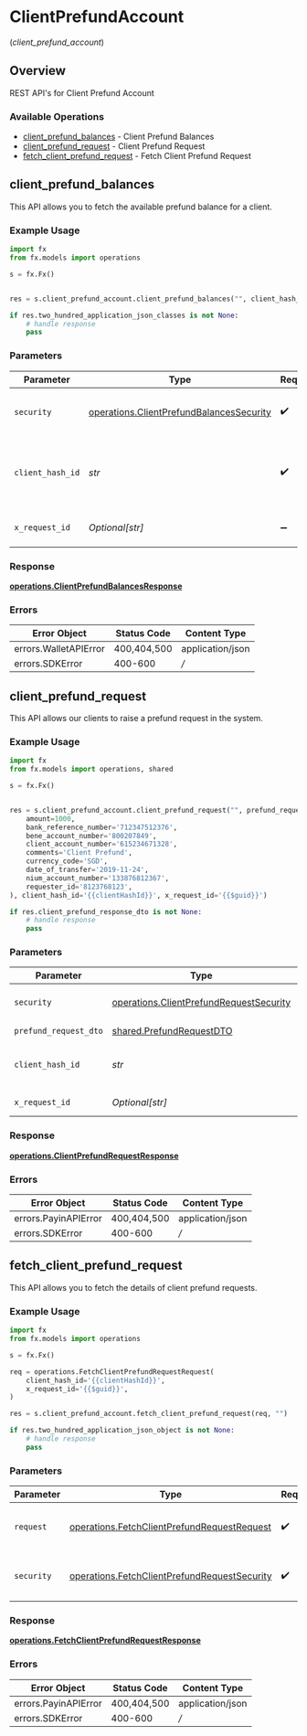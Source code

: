 # ClientPrefundAccount
(*client_prefund_account*)

## Overview

REST API's for Client Prefund Account

### Available Operations

* [client_prefund_balances](#client_prefund_balances) - Client Prefund Balances
* [client_prefund_request](#client_prefund_request) - Client Prefund Request
* [fetch_client_prefund_request](#fetch_client_prefund_request) - Fetch Client Prefund Request

## client_prefund_balances

This API allows you to fetch the available prefund balance for a client.

### Example Usage

```python
import fx
from fx.models import operations

s = fx.Fx()


res = s.client_prefund_account.client_prefund_balances("", client_hash_id='{{clientHashId}}', x_request_id='{{$guid}}')

if res.two_hundred_application_json_classes is not None:
    # handle response
    pass
```

### Parameters

| Parameter                                                                                            | Type                                                                                                 | Required                                                                                             | Description                                                                                          | Example                                                                                              |
| ---------------------------------------------------------------------------------------------------- | ---------------------------------------------------------------------------------------------------- | ---------------------------------------------------------------------------------------------------- | ---------------------------------------------------------------------------------------------------- | ---------------------------------------------------------------------------------------------------- |
| `security`                                                                                           | [operations.ClientPrefundBalancesSecurity](../../models/operations/clientprefundbalancessecurity.md) | :heavy_check_mark:                                                                                   | The security requirements to use for the request.                                                    |                                                                                                      |
| `client_hash_id`                                                                                     | *str*                                                                                                | :heavy_check_mark:                                                                                   | Unique client identifier generated and shared before API handshake.                                  | {{clientHashId}}                                                                                     |
| `x_request_id`                                                                                       | *Optional[str]*                                                                                      | :heavy_minus_sign:                                                                                   | Enter a unique UUID value                                                                            | {{$guid}}                                                                                            |


### Response

**[operations.ClientPrefundBalancesResponse](../../models/operations/clientprefundbalancesresponse.md)**
### Errors

| Error Object          | Status Code           | Content Type          |
| --------------------- | --------------------- | --------------------- |
| errors.WalletAPIError | 400,404,500           | application/json      |
| errors.SDKError       | 400-600               | */*                   |

## client_prefund_request

This API allows our clients to raise a prefund request in the system.

### Example Usage

```python
import fx
from fx.models import operations, shared

s = fx.Fx()


res = s.client_prefund_account.client_prefund_request("", prefund_request_dto=shared.PrefundRequestDTO(
    amount=1000,
    bank_reference_number='712347512376',
    bene_account_number='800207849',
    client_account_number='615234671328',
    comments='Client Prefund',
    currency_code='SGD',
    date_of_transfer='2019-11-24',
    nium_account_number='133876812367',
    requester_id='8123768123',
), client_hash_id='{{clientHashId}}', x_request_id='{{$guid}}')

if res.client_prefund_response_dto is not None:
    # handle response
    pass
```

### Parameters

| Parameter                                                                                          | Type                                                                                               | Required                                                                                           | Description                                                                                        | Example                                                                                            |
| -------------------------------------------------------------------------------------------------- | -------------------------------------------------------------------------------------------------- | -------------------------------------------------------------------------------------------------- | -------------------------------------------------------------------------------------------------- | -------------------------------------------------------------------------------------------------- |
| `security`                                                                                         | [operations.ClientPrefundRequestSecurity](../../models/operations/clientprefundrequestsecurity.md) | :heavy_check_mark:                                                                                 | The security requirements to use for the request.                                                  |                                                                                                    |
| `prefund_request_dto`                                                                              | [shared.PrefundRequestDTO](../../models/shared/prefundrequestdto.md)                               | :heavy_check_mark:                                                                                 | prefundRequestDTO                                                                                  |                                                                                                    |
| `client_hash_id`                                                                                   | *str*                                                                                              | :heavy_check_mark:                                                                                 | Unique client identifier generated and shared before API handshake.                                | {{clientHashId}}                                                                                   |
| `x_request_id`                                                                                     | *Optional[str]*                                                                                    | :heavy_minus_sign:                                                                                 | Enter a unique UUID value                                                                          | {{$guid}}                                                                                          |


### Response

**[operations.ClientPrefundRequestResponse](../../models/operations/clientprefundrequestresponse.md)**
### Errors

| Error Object         | Status Code          | Content Type         |
| -------------------- | -------------------- | -------------------- |
| errors.PayinAPIError | 400,404,500          | application/json     |
| errors.SDKError      | 400-600              | */*                  |

## fetch_client_prefund_request

This API allows you to fetch the details of client prefund requests.

### Example Usage

```python
import fx
from fx.models import operations

s = fx.Fx()

req = operations.FetchClientPrefundRequestRequest(
    client_hash_id='{{clientHashId}}',
    x_request_id='{{$guid}}',
)

res = s.client_prefund_account.fetch_client_prefund_request(req, "")

if res.two_hundred_application_json_object is not None:
    # handle response
    pass
```

### Parameters

| Parameter                                                                                                    | Type                                                                                                         | Required                                                                                                     | Description                                                                                                  |
| ------------------------------------------------------------------------------------------------------------ | ------------------------------------------------------------------------------------------------------------ | ------------------------------------------------------------------------------------------------------------ | ------------------------------------------------------------------------------------------------------------ |
| `request`                                                                                                    | [operations.FetchClientPrefundRequestRequest](../../models/operations/fetchclientprefundrequestrequest.md)   | :heavy_check_mark:                                                                                           | The request object to use for the request.                                                                   |
| `security`                                                                                                   | [operations.FetchClientPrefundRequestSecurity](../../models/operations/fetchclientprefundrequestsecurity.md) | :heavy_check_mark:                                                                                           | The security requirements to use for the request.                                                            |


### Response

**[operations.FetchClientPrefundRequestResponse](../../models/operations/fetchclientprefundrequestresponse.md)**
### Errors

| Error Object         | Status Code          | Content Type         |
| -------------------- | -------------------- | -------------------- |
| errors.PayinAPIError | 400,404,500          | application/json     |
| errors.SDKError      | 400-600              | */*                  |

